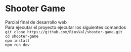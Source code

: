 # Shooter Game   
Parcial final de desarrollo web   
Para ejecutar el proyecto ejecutar los siguientes comandos   
`git clone https://github.com/RiosVal/shooter-game.git`   
`cd shooter-game`   
`npm install`   
`npm run dev`
